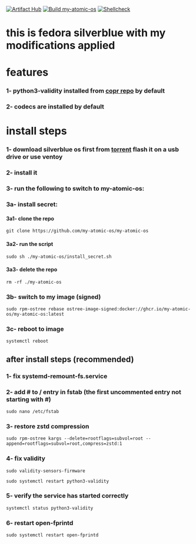 [![Artifact Hub](https://img.shields.io/endpoint?url=https://artifacthub.io/badge/repository/my-atomic-os)](https://artifacthub.io/packages/container/my-atomic-os/my-atomic-os)
[![Build my-atomic-os](https://github.com/my-atomic-os/my-atomic-os/actions/workflows/build.yml/badge.svg)](https://github.com/my-atomic-os/my-atomic-os/actions/workflows/build.yml)
[![Shellcheck](https://github.com/my-atomic-os/my-atomic-os/actions/workflows/shellcheck.yml/badge.svg)](https://github.com/my-atomic-os/my-atomic-os/actions/workflows/shellcheck.yml)

# this is fedora silverblue with my modifications applied
# features

### 1- python3-validity installed from [copr repo](https://copr.fedorainfracloud.org/coprs/sneexy/python-validity/) by default
### 2- codecs are installed by default
# install steps

### 1- download silverblue os first from [torrent](https://torrent.fedoraproject.org/) flash it on a usb drive or use ventoy  

### 2- install it

### 3- run the following to switch to my-atomic-os:

### 3a- install secret:
#### 3a1- clone the repo
```
git clone https://github.com/my-atomic-os/my-atomic-os
```
#### 3a2- run the script
```
sudo sh ./my-atomic-os/install_secret.sh
```
#### 3a3- delete the repo
```
rm -rf ./my-atomic-os
```

### 3b- switch to my image (signed)
```
sudo rpm-ostree rebase ostree-image-signed:docker://ghcr.io/my-atomic-os/my-atomic-os:latest
```

### 3c- reboot to image
```
systemctl reboot
```

## after install steps (recommended)
### 1- fix systemd-remount-fs.service

### 2- add # to / entry in fstab (the first uncommented entry not starting with #)
```
sudo nano /etc/fstab
``` 

### 3- restore zstd compression
```
sudo rpm-ostree kargs --delete=rootflags=subvol=root --append=rootflags=subvol=root,compress=zstd:1
```


### 4- fix validity
```
sudo validity-sensors-firmware
```
```
sudo systemctl restart python3-validity
```

### 5- verify the service has started correctly
```
systemctl status python3-validity
```

### 6- restart open-fprintd
```
sudo systemctl restart open-fprintd
```
